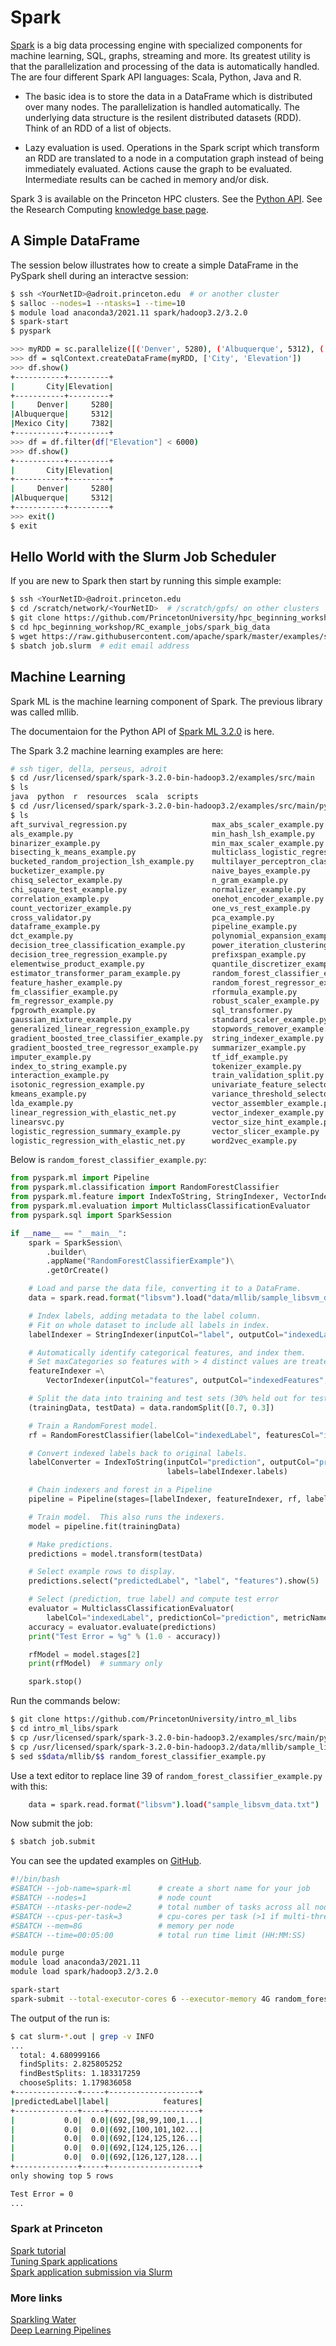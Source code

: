 # Spark

[Spark](https://spark.apache.org/) is a big data processing engine with specialized components for machine learning, SQL, graphs, streaming and more. Its greatest utility is that the parallelization and processing of the data is automatically handled. The are four different Spark API languages: Scala, Python, Java and R.

- The basic idea is to store the data in a DataFrame which is distributed over many nodes. The parallelization is handled automatically. The underlying data structure is the resilent distributed datasets (RDD). Think of an RDD of a list of objects.

- Lazy evaluation is used. Operations in the Spark script which transform an RDD are translated to a node in a computation graph instead of being immediately evaluated. Actions cause the graph to be evaluated. Intermediate results can be cached in memory and/or disk.

Spark 3 is available on the Princeton HPC clusters. See the [Python API](https://spark.apache.org/docs/3.2.0/api/python/). See the Research Computing [knowledge base page](https://researchcomputing.princeton.edu/support/knowledge-base/spark).

## A Simple DataFrame

The session below illustrates how to create a simple DataFrame in the PySpark shell during an interactve session:

```bash
$ ssh <YourNetID>@adroit.princeton.edu  # or another cluster
$ salloc --nodes=1 --ntasks=1 --time=10
$ module load anaconda3/2021.11 spark/hadoop3.2/3.2.0
$ spark-start
$ pyspark

>>> myRDD = sc.parallelize([('Denver', 5280), ('Albuquerque', 5312), ('Mexico City', 7382)])
>>> df = sqlContext.createDataFrame(myRDD, ['City', 'Elevation'])
>>> df.show()
+-----------+---------+
|       City|Elevation|
+-----------+---------+
|     Denver|     5280|
|Albuquerque|     5312|
|Mexico City|     7382|
+-----------+---------+
>>> df = df.filter(df["Elevation"] < 6000)
>>> df.show()
+-----------+---------+
|       City|Elevation|
+-----------+---------+
|     Denver|     5280|
|Albuquerque|     5312|
+-----------+---------+
>>> exit()
$ exit
```

## Hello World with the Slurm Job Scheduler

If you are new to Spark then start by running this simple example:

```bash
$ ssh <YourNetID>@adroit.princeton.edu
$ cd /scratch/network/<YourNetID>  # /scratch/gpfs/ on other clusters
$ git clone https://github.com/PrincetonUniversity/hpc_beginning_workshop
$ cd hpc_beginning_workshop/RC_example_jobs/spark_big_data
$ wget https://raw.githubusercontent.com/apache/spark/master/examples/src/main/python/pi.py
$ sbatch job.slurm  # edit email address
```

## Machine Learning

Spark ML is the machine learning component of Spark. The previous library was called mllib.

The documentaion for the Python API of [Spark ML 3.2.0](https://spark.apache.org/docs/3.2.0/ml-guide.html) is here.

The Spark 3.2 machine learning examples are here:

```bash
# ssh tiger, della, perseus, adroit
$ cd /usr/licensed/spark/spark-3.2.0-bin-hadoop3.2/examples/src/main
$ ls
java  python  r  resources  scala  scripts
$ cd /usr/licensed/spark/spark-3.2.0-bin-hadoop3.2/examples/src/main/python/ml
$ ls
aft_survival_regression.py                   max_abs_scaler_example.py
als_example.py                               min_hash_lsh_example.py
binarizer_example.py                         min_max_scaler_example.py
bisecting_k_means_example.py                 multiclass_logistic_regression_with_elastic_net.py
bucketed_random_projection_lsh_example.py    multilayer_perceptron_classification.py
bucketizer_example.py                        naive_bayes_example.py
chisq_selector_example.py                    n_gram_example.py
chi_square_test_example.py                   normalizer_example.py
correlation_example.py                       onehot_encoder_example.py
count_vectorizer_example.py                  one_vs_rest_example.py
cross_validator.py                           pca_example.py
dataframe_example.py                         pipeline_example.py
dct_example.py                               polynomial_expansion_example.py
decision_tree_classification_example.py      power_iteration_clustering_example.py
decision_tree_regression_example.py          prefixspan_example.py
elementwise_product_example.py               quantile_discretizer_example.py
estimator_transformer_param_example.py       random_forest_classifier_example.py
feature_hasher_example.py                    random_forest_regressor_example.py
fm_classifier_example.py                     rformula_example.py
fm_regressor_example.py                      robust_scaler_example.py
fpgrowth_example.py                          sql_transformer.py
gaussian_mixture_example.py                  standard_scaler_example.py
generalized_linear_regression_example.py     stopwords_remover_example.py
gradient_boosted_tree_classifier_example.py  string_indexer_example.py
gradient_boosted_tree_regressor_example.py   summarizer_example.py
imputer_example.py                           tf_idf_example.py
index_to_string_example.py                   tokenizer_example.py
interaction_example.py                       train_validation_split.py
isotonic_regression_example.py               univariate_feature_selector_example.py
kmeans_example.py                            variance_threshold_selector_example.py
lda_example.py                               vector_assembler_example.py
linear_regression_with_elastic_net.py        vector_indexer_example.py
linearsvc.py                                 vector_size_hint_example.py
logistic_regression_summary_example.py       vector_slicer_example.py
logistic_regression_with_elastic_net.py      word2vec_example.py
```

Below is `random_forest_classifier_example.py`:

```python
from pyspark.ml import Pipeline
from pyspark.ml.classification import RandomForestClassifier
from pyspark.ml.feature import IndexToString, StringIndexer, VectorIndexer
from pyspark.ml.evaluation import MulticlassClassificationEvaluator
from pyspark.sql import SparkSession

if __name__ == "__main__":
    spark = SparkSession\
        .builder\
        .appName("RandomForestClassifierExample")\
        .getOrCreate()

    # Load and parse the data file, converting it to a DataFrame.
    data = spark.read.format("libsvm").load("data/mllib/sample_libsvm_data.txt")

    # Index labels, adding metadata to the label column.
    # Fit on whole dataset to include all labels in index.
    labelIndexer = StringIndexer(inputCol="label", outputCol="indexedLabel").fit(data)

    # Automatically identify categorical features, and index them.
    # Set maxCategories so features with > 4 distinct values are treated as continuous.
    featureIndexer =\
        VectorIndexer(inputCol="features", outputCol="indexedFeatures", maxCategories=4).fit(data)

    # Split the data into training and test sets (30% held out for testing)
    (trainingData, testData) = data.randomSplit([0.7, 0.3])

    # Train a RandomForest model.
    rf = RandomForestClassifier(labelCol="indexedLabel", featuresCol="indexedFeatures", numTrees=10)

    # Convert indexed labels back to original labels.
    labelConverter = IndexToString(inputCol="prediction", outputCol="predictedLabel",
                                   labels=labelIndexer.labels)

    # Chain indexers and forest in a Pipeline
    pipeline = Pipeline(stages=[labelIndexer, featureIndexer, rf, labelConverter])

    # Train model.  This also runs the indexers.
    model = pipeline.fit(trainingData)

    # Make predictions.
    predictions = model.transform(testData)

    # Select example rows to display.
    predictions.select("predictedLabel", "label", "features").show(5)

    # Select (prediction, true label) and compute test error
    evaluator = MulticlassClassificationEvaluator(
        labelCol="indexedLabel", predictionCol="prediction", metricName="accuracy")
    accuracy = evaluator.evaluate(predictions)
    print("Test Error = %g" % (1.0 - accuracy))

    rfModel = model.stages[2]
    print(rfModel)  # summary only

    spark.stop()
```

Run the commands below:

```bash
$ git clone https://github.com/PrincetonUniversity/intro_ml_libs
$ cd intro_ml_libs/spark
$ cp /usr/licensed/spark/spark-3.2.0-bin-hadoop3.2/examples/src/main/python/ml/random_forest_classifier_example.py .
$ cp /usr/licensed/spark/spark-3.2.0-bin-hadoop3.2/data/mllib/sample_libsvm_data.txt .
$ sed s$data/mllib/$$ random_forest_classifier_example.py
```

Use a text editor to replace line 39 of `random_forest_classifier_example.py` with this:

```bash
    data = spark.read.format("libsvm").load("sample_libsvm_data.txt")
```

Now submit the job:

```bash
$ sbatch job.submit
```

You can see the updated examples on [GitHub](https://github.com/apache/spark/tree/master/examples/src/main).

```bash
#!/bin/bash
#SBATCH --job-name=spark-ml      # create a short name for your job
#SBATCH --nodes=1                # node count
#SBATCH --ntasks-per-node=2      # total number of tasks across all nodes
#SBATCH --cpus-per-task=3        # cpu-cores per task (>1 if multi-threaded tasks)
#SBATCH --mem=8G                 # memory per node
#SBATCH --time=00:05:00          # total run time limit (HH:MM:SS)

module purge
module load anaconda3/2021.11
module load spark/hadoop3.2/3.2.0

spark-start
spark-submit --total-executor-cores 6 --executor-memory 4G random_forest_classifier_example.py
```

The output of the run is:

```bash
$ cat slurm-*.out | grep -v INFO
...
  total: 4.680999166
  findSplits: 2.825805252
  findBestSplits: 1.183317259
  chooseSplits: 1.179836058
+--------------+-----+--------------------+
|predictedLabel|label|            features|
+--------------+-----+--------------------+
|           0.0|  0.0|(692,[98,99,100,1...|
|           0.0|  0.0|(692,[100,101,102...|
|           0.0|  0.0|(692,[124,125,126...|
|           0.0|  0.0|(692,[124,125,126...|
|           0.0|  0.0|(692,[126,127,128...|
+--------------+-----+--------------------+
only showing top 5 rows

Test Error = 0
...
```

### Spark at Princeton

[Spark tutorial](https://researchcomputing.princeton.edu/computational-hardware/hadoop/spark-tut)  
[Tuning Spark applications](https://researchcomputing.princeton.edu/computational-hardware/hadoop/spark-memory)  
[Spark application submission via Slurm](https://researchcomputing.princeton.edu/faq/spark-via-slurm)

### More links

[Sparkling Water](https://www.h2o.ai/products/h2o-sparkling-water/)  
[Deep Learning Pipelines](https://github.com/databricks/spark-deep-learning)
